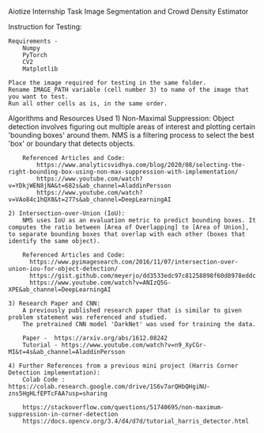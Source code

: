 Aiotize Internship Task
Image Segmentation and Crowd Density Estimator

Instruction for Testing:

    Requirements -
        Numpy
        PyTorch
        CV2
        Matplotlib

    Place the image required for testing in the same folder.
    Rename IMAGE_PATH variable (cell number 3) to name of the image that you want to test.
    Run all other cells as is, in the same order.

Algorithms and Resources Used
    1) Non-Maximal Suppression:
        Object detection involves figuring out multiple areas of interest and plotting certain 'bounding boxes' around them.
        NMS is a filtering process to select the best 'box' or boundary that detects objects.

        Referenced Articles and Code:
            https://www.analyticsvidhya.com/blog/2020/08/selecting-the-right-bounding-box-using-non-max-suppression-with-implementation/
            https://www.youtube.com/watch?v=YDkjWEN8jNA&t=682s&ab_channel=AladdinPersson
            https://www.youtube.com/watch?v=VAo84c1hQX8&t=277s&ab_channel=DeepLearningAI

    2) Intersection-over-Union (IoU):
        NMS uses IoU as an evaluation metric to predict bounding boxes. It computes the ratio between [Area of Overlapping] to [Area of Union], to separate bounding boxes that overlap with each other (boxes that identify the same object).

        Referenced Articles and Code:
          https://www.pyimagesearch.com/2016/11/07/intersection-over-union-iou-for-object-detection/
          https://gist.github.com/meyerjo/dd3533edc97c81258898f60d8978eddc
          https://www.youtube.com/watch?v=ANIzQ5G-XPE&ab_channel=DeepLearningAI

    3) Research Paper and CNN:
        A previously published research paper that is similar to given problem statement was referenced and studied.
        The pretrained CNN model 'DarkNet' was used for training the data.

        Paper -  https://arxiv.org/abs/1612.08242
        Tutorial - https://www.youtube.com/watch?v=n9_XyCGr-MI&t=4s&ab_channel=AladdinPersson

    4) Further References from a previous mini project (Harris Corner Detection implementation):
        Colab Code : https://colab.research.google.com/drive/1S6v7arQHbQHgiNU-zns5HgHLfEPTcFAA?usp=sharing

        https://stackoverflow.com/questions/51740695/non-maximum-suppression-in-corner-detection
        https://docs.opencv.org/3.4/d4/d7d/tutorial_harris_detector.html
